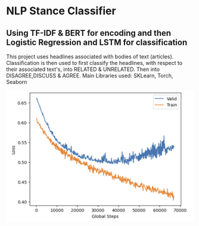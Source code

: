 # NLP Stance Classifier
## Using TF-IDF & BERT for encoding and then Logistic Regression and LSTM for classification
This project uses headlines associated with bodies of text (articles). Classification is then used to first classify the headlines, with respect to their associated text's, into RELATED & UNRELATED. Then into DISAGREE,DISCUSS & AGREE.
Main Libraries used: SKLearn, Torch, Seaborn

![alt text](loss.png)
